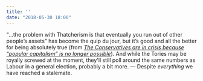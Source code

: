 ```yaml
---
title: ''
date: "2018-05-30 18:00"
---
```


<q>&hellip;the problem with Thatcherism is that eventually you run out of other people’s assets</q> has become the quip du jour, but it’s good and all the better for being absolutely true (from <cite><a href="https://www.newstatesman.com/politics/economy/2018/05/conservatives-are-crisis-because-popular-capitalism-no-longer-possible">The Conservatives are in crisis because “popular capitalism” is no longer possible</a></cite>). And while the Tories may be royally screwed at the moment, they'll still poll around the same numbers as Labour in a general election, probably a bit more. &#8212; Despite _everything_ we have reached a stalemate.
